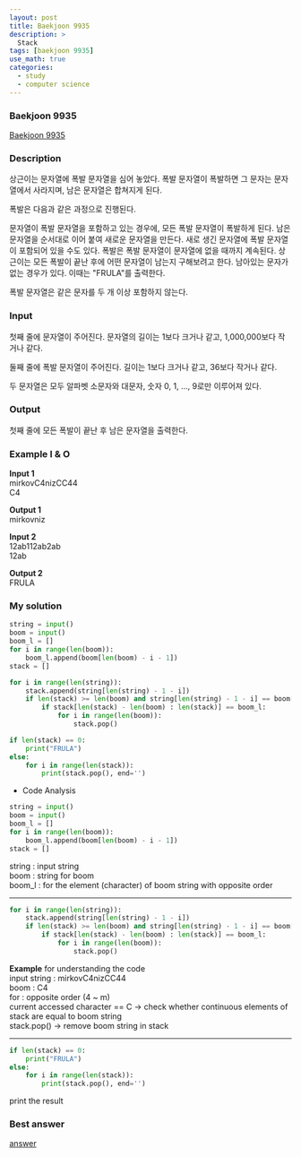 ```yaml
---
layout: post
title: Baekjoon 9935
description: >
  Stack
tags: [baekjoon 9935]
use_math: true
categories:
  - study
  - computer science
---
```

### Baekjoon 9935
[Baekjoon 9935](https://www.acmicpc.net/problem/9935)

### Description
상근이는 문자열에 폭발 문자열을 심어 놓았다. 폭발 문자열이 폭발하면 그 문자는 문자열에서 사라지며, 남은 문자열은 합쳐지게 된다.

폭발은 다음과 같은 과정으로 진행된다.

문자열이 폭발 문자열을 포함하고 있는 경우에, 모든 폭발 문자열이 폭발하게 된다. 남은 문자열을 순서대로 이어 붙여 새로운 문자열을 만든다.
새로 생긴 문자열에 폭발 문자열이 포함되어 있을 수도 있다.
폭발은 폭발 문자열이 문자열에 없을 때까지 계속된다.
상근이는 모든 폭발이 끝난 후에 어떤 문자열이 남는지 구해보려고 한다. 남아있는 문자가 없는 경우가 있다. 이때는 "FRULA"를 출력한다.

폭발 문자열은 같은 문자를 두 개 이상 포함하지 않는다.

### Input
첫째 줄에 문자열이 주어진다. 문자열의 길이는 1보다 크거나 같고, 1,000,000보다 작거나 같다.

둘째 줄에 폭발 문자열이 주어진다. 길이는 1보다 크거나 같고, 36보다 작거나 같다.

두 문자열은 모두 알파벳 소문자와 대문자, 숫자 0, 1, ..., 9로만 이루어져 있다.

### Output
첫째 줄에 모든 폭발이 끝난 후 남은 문자열을 출력한다.

### Example I & O
**Input 1** <br>
mirkovC4nizCC44 <br>
C4<br>

**Output 1**<br>
mirkovniz<br>

**Input 2** <br>
12ab112ab2ab <br>
12ab<br>

**Output 2**<br>
FRULA<br>

### My solution
~~~python
string = input()
boom = input()
boom_l = []
for i in range(len(boom)):
    boom_l.append(boom[len(boom) - i - 1])
stack = []

for i in range(len(string)):
    stack.append(string[len(string) - 1 - i])
    if len(stack) >= len(boom) and string[len(string) - 1 - i] == boom[0]:
        if stack[len(stack) - len(boom) : len(stack)] == boom_l:
            for i in range(len(boom)):
                stack.pop()

if len(stack) == 0:
    print("FRULA")
else:
    for i in range(len(stack)):
        print(stack.pop(), end='')
~~~

* Code Analysis<br>

~~~python
string = input()
boom = input()
boom_l = []
for i in range(len(boom)):
    boom_l.append(boom[len(boom) - i - 1])
stack = []
~~~
string : input string<br>
boom : string for boom<br>
boom_l : for the element (character) of boom string with opposite order<br>

------
~~~python
for i in range(len(string)):
    stack.append(string[len(string) - 1 - i])
    if len(stack) >= len(boom) and string[len(string) - 1 - i] == boom[0]:
        if stack[len(stack) - len(boom) : len(stack)] == boom_l:
            for i in range(len(boom)):
                stack.pop()
~~~
**Example** for understanding the code<br>
input string : mirkovC4nizCC44<br>
boom : C4<br>
for : opposite order (4 ~ m)<br>
current accessed character == C → check whether continuous elements of stack are equal to boom string<br>
stack.pop() → remove boom string in stack<br>

------
~~~python
if len(stack) == 0:
    print("FRULA")
else:
    for i in range(len(stack)):
        print(stack.pop(), end='')
~~~
print the result<br>



### Best answer
[answer](https://co-no.tistory.com/25)<br>
